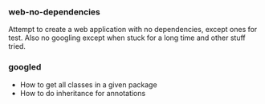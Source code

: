 ### web-no-dependencies
Attempt to create a web application with no dependencies, except ones for test.
Also no googling except when stuck for a long time and other stuff tried.

### googled
* How to get all classes in a given package 
* How to do inheritance for annotations
